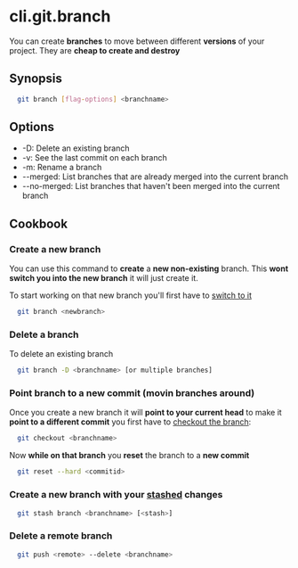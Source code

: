 # cli.git.branch

You can create **branches** to move between different **versions** of your project.
They are **cheap to create and destroy**

## Synopsis

```sh
  git branch [flag-options] <branchname>
```

## Options

- -D: Delete an existing branch
- -v: See the last commit on each branch
- -m: Rename a branch
- --merged: List branches that are already merged into the current branch
- --no-merged: List branches that haven't been merged into the current branch

## Cookbook

### Create a new branch

You can use this command to **create** a **new non-existing** branch. This **wont
switch you into the new branch** it will just create it.

To start working on that new branch you'll first have to [switch to it](./it3j.md)

```sh
  git branch <newbranch>
```

### Delete a branch

To delete an existing branch

```sh
  git branch -D <branchname> [or multiple branches]
```

### Point branch to a new commit (movin branches around)

Once you create a new branch it will **point to your current head** to make it
**point to a different commit** you first have to [checkout the branch](./it3j.md):

```sh
  git checkout <branchname>
```

Now **while on that branch** you **reset** the branch to a **new commit**

```sh
  git reset --hard <commitid>
```

### Create a new branch with your [stashed](./z9bi.md) changes

```sh
  git stash branch <branchname> [<stash>]
```

### Delete a remote branch

```sh
  git push <remote> --delete <branchname>
```
